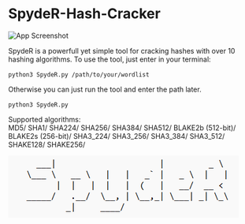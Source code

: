 # SpydeR-Hash-Cracker
![App Screenshot](https://via.placeholder.com/468x300?text=App+Screenshot+Here)


SpydeR is a powerfull yet simple tool for cracking hashes with over 10 hashing algorithms.
To use the tool, just enter in your terminal:

    python3 SpydeR.py /path/to/your/wordlist

Otherwise you can just run the tool and enter the path later.
    
    python3 SpydeR.py 


Supported algorithms:  
MD5/
SHA1/
SHA224/
SHA256/
SHA384/
SHA512/
BLAKE2b (512-bit)/
BLAKE2s (256-bit)/
SHA3_224/
SHA3_256/
SHA3_384/
SHA3_512/
SHAKE128/
SHAKE256/

![Logo](https://github.com/L101111/SpydeR-Hash-Cracker/blob/main/logo)
